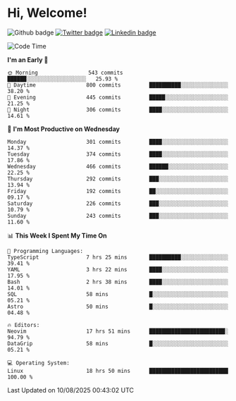   # Hi, Welcome!
  ![Github badge](https://img.shields.io/github/followers/kraken-afk.svg?style=social&label=Follow&maxAge=2592000)
  [![Twitter badge](https://img.shields.io/badge/-Twitter-00acee?style=flat-square&logo=Twitter&logoColor=white)](https://twitter.com/trshppl)
  [![Linkedin badge](https://img.shields.io/badge/LinkedIn-0077B5?style=flat-square&logo=linkedin&logoColor=white)](https://www.linkedin.com/in/noveanrer)
<!--START_SECTION:waka-->
![Code Time](http://img.shields.io/badge/Code%20Time-1%2C165%20hrs%2048%20mins-blue)

**I'm an Early 🐤** 

```text
🌞 Morning                543 commits         ██████░░░░░░░░░░░░░░░░░░░   25.93 % 
🌆 Daytime                800 commits         ██████████░░░░░░░░░░░░░░░   38.20 % 
🌃 Evening                445 commits         █████░░░░░░░░░░░░░░░░░░░░   21.25 % 
🌙 Night                  306 commits         ████░░░░░░░░░░░░░░░░░░░░░   14.61 % 
```
📅 **I'm Most Productive on Wednesday** 

```text
Monday                   301 commits         ████░░░░░░░░░░░░░░░░░░░░░   14.37 % 
Tuesday                  374 commits         ████░░░░░░░░░░░░░░░░░░░░░   17.86 % 
Wednesday                466 commits         ██████░░░░░░░░░░░░░░░░░░░   22.25 % 
Thursday                 292 commits         ███░░░░░░░░░░░░░░░░░░░░░░   13.94 % 
Friday                   192 commits         ██░░░░░░░░░░░░░░░░░░░░░░░   09.17 % 
Saturday                 226 commits         ███░░░░░░░░░░░░░░░░░░░░░░   10.79 % 
Sunday                   243 commits         ███░░░░░░░░░░░░░░░░░░░░░░   11.60 % 
```


📊 **This Week I Spent My Time On** 

```text
💬 Programming Languages: 
TypeScript               7 hrs 25 mins       ██████████░░░░░░░░░░░░░░░   39.41 % 
YAML                     3 hrs 22 mins       ████░░░░░░░░░░░░░░░░░░░░░   17.95 % 
Bash                     2 hrs 38 mins       ████░░░░░░░░░░░░░░░░░░░░░   14.01 % 
SQL                      58 mins             █░░░░░░░░░░░░░░░░░░░░░░░░   05.21 % 
Astro                    50 mins             █░░░░░░░░░░░░░░░░░░░░░░░░   04.48 % 

🔥 Editors: 
Neovim                   17 hrs 51 mins      ████████████████████████░   94.79 % 
DataGrip                 58 mins             █░░░░░░░░░░░░░░░░░░░░░░░░   05.21 % 

💻 Operating System: 
Linux                    18 hrs 50 mins      █████████████████████████   100.00 % 
```


 Last Updated on 10/08/2025 00:43:02 UTC
<!--END_SECTION:waka-->
